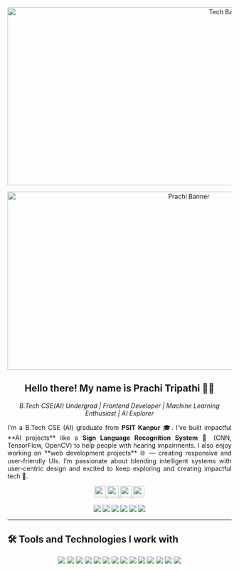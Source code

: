 <p align="center">
<img src="https://user-images.githubusercontent.com/90236635/232446433-d5540fa2-fe28-4bb8-b929-cdb51fe61336.gif" width="1000" height="400" alt="Tech Banner GIF"/>
</p>
<p align="center">
  <img width="800" height="400" src="https://github.com/Prachi2127/Prachi2127/blob/main/assets/my-banner.gif" alt="Prachi Banner">
</p>
<h2 align="center">Hello there! My name is Prachi Tripathi 👋🤓</h2>
<p align="center">
  <em>B.Tech CSE(AI) Undergrad | Frontend Developer | Machine Learning Enthusiast | AI Explorer</em>
</p>
<p align="justify">
I'm a B.Tech CSE (AI) graduate from <b>PSIT Kanpur</b> 🎓.  
I’ve built impactful **AI projects** like a <b>Sign Language Recognition System</b> 🤟 (CNN, TensorFlow, OpenCV) to help people with hearing impairments.  
I also enjoy working on **web development projects** 🌐 — creating responsive and user-friendly UIs.  
I’m passionate about blending intelligent systems with user-centric design and excited to keep exploring and creating impactful tech 🚀.  
</p>
<p align="center">
  <a href="https://www.linkedin.com/in/prachi-tripathi-858b16257/">
    <img src="https://img.shields.io/badge/linkedin-%230077B5.svg?&style=for-the-badge&logo=linkedin&logoColor=white" height="25"/>
  </a>
  <a href="https://leetcode.com/u/prachitripathi/">
    <img src="https://img.shields.io/badge/LeetCode-%23000000.svg?&style=for-the-badge&logo=LeetCode&logoColor=white" height="25"/>
  </a>
  <a href="https://www.hackerrank.com/profile/prachitripathi">
    <img src="https://img.shields.io/badge/HackerRank-%232EC866.svg?&style=for-the-badge&logo=HackerRank&logoColor=white" height="25"/>
  </a>
  <a href="https://github.com/PrachiTripathi07">
    <img src="https://img.shields.io/badge/GitHub-%23121011.svg?&style=for-the-badge&logo=github&logoColor=white" height="25"/>
  </a>
</p>

<p align="center">
  <img src="https://img.shields.io/badge/React-blue"> 
  <img src="https://img.shields.io/badge/Machine Learning-green"> 
  <img src="https://img.shields.io/badge/AI-orange"> 
  <img src="https://img.shields.io/badge/Sign Language Recognition-purple"> 
  <img src="https://img.shields.io/badge/Frontend Development-pink"> 
  <img src="https://img.shields.io/badge/DBMS-lightgrey"> 
</p>

---

<h2>🛠 Tools and Technologies I work with</h2>
<p align="center">
  <img src="https://img.shields.io/badge/Java-%23ED8B00.svg?&style=for-the-badge&logo=openjdk&logoColor=white"/>
  <img src="https://img.shields.io/badge/Python-%2314354C.svg?&style=for-the-badge&logo=python&logoColor=white" />
  <img src="https://img.shields.io/badge/MySQL-%2300f.svg?&style=for-the-badge&logo=mysql&logoColor=white" />
  <img src="https://img.shields.io/badge/React-%2361DAFB.svg?&style=for-the-badge&logo=react&logoColor=black"/>
  <img src="https://img.shields.io/badge/Material UI-%230081CB.svg?&style=for-the-badge&logo=mui&logoColor=white"/>
  <img src="https://img.shields.io/badge/HTML5-%23E34F26.svg?&style=for-the-badge&logo=html5&logoColor=white"/>
  <img src="https://img.shields.io/badge/CSS3-%231572B6.svg?&style=for-the-badge&logo=css3&logoColor=white"/>
  <img src="https://img.shields.io/badge/JavaScript-%23323330.svg?&style=for-the-badge&logo=javascript&logoColor=%23F7DF1E"/>
  <img src="https://img.shields.io/badge/Node.js-339933?style=for-the-badge&logo=nodedotjs&logoColor=white"/>
  <img src="https://img.shields.io/badge/TensorFlow-FF6F00?style=for-the-badge&logo=tensorflow&logoColor=white"/>
  <img src="https://img.shields.io/badge/OpenCV-%23white.svg?&style=for-the-badge&logo=opencv&logoColor=white"/>
  <img src="https://img.shields.io/badge/Pandas-%23150458.svg?&style=for-the-badge&logo=pandas&logoColor=white" />
  <img src="https://img.shields.io/badge/NumPy-%23013243.svg?&style=for-the-badge&logo=numpy&logoColor=white" />
  <img src="https://img.shields.io/badge/Git-%23F05033.svg?&style=for-the-badge&logo=git&logoColor=white"/>
</p>
